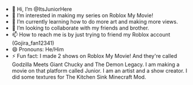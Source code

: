 - 👋 Hi, I’m @ItsJuniorHere
- 👀 I’m interested in making my series on Roblox My Movie!
- 🌱 I’m currently learning how to do more art and making more views.
- 💞️ I’m looking to collaborate with my friends and brother.
- 📫 How to reach me is by just trying to friend my Roblox account (Gojira_fan12341)
- 😄 Pronouns: He/Him
- ⚡ Fun fact: I made 2 shows on Roblox My Movie! And they're called Godzilla Meets Giant Chucky and The Demon Legacy. I am making a movie on that platform called Junior. I am an artist and a show creator. I did some textures for The Kitchen Sink Minecraft Mod.

<!---
ItsJuniorHere/ItsJuniorHere is a ✨ special ✨ repository because its `README.md` (this file) appears on your GitHub profile.
You can click the Preview link to take a look at your changes.
--->
